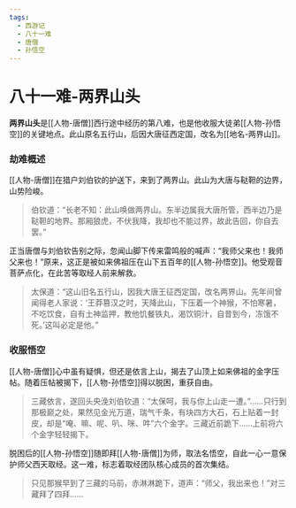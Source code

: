 ```yaml
---
tags:
  - 西游记
  - 八十一难
  - 唐僧
  - 孙悟空
---
```

# 八十一难-两界山头

**两界山头**是[[人物-唐僧]]西行途中经历的第八难，也是他收服大徒弟[[人物-孙悟空]]的关键地点。此山原名五行山，后因大唐征西定国，改名为[[地名-两界山]]。

### **劫难概述**
[[人物-唐僧]]在猎户刘伯钦的护送下，来到了两界山。此山为大唐与鞑靼的边界，山势险峻。
> 伯钦道：“长老不知：此山唤做两界山。东半边属我大唐所管，西半边乃是鞑靼的地界。那厢狼虎，不伏我降，我却也不能过界，故此告回，你自去罢。”

正当唐僧与刘伯钦告别之际，忽闻山脚下传来雷鸣般的喊声：“我师父来也！我师父来也！”原来，这正是被如来佛祖压在山下五百年的[[人物-孙悟空]]。他受观音菩萨点化，在此苦等取经人前来解救。
> 太保道：“这山旧名五行山，因我大唐王征西定国，改名两界山。先年间曾闻得老人家说：‘王莽篡汉之时，天降此山，下压着一个神猴，不怕寒暑，不吃饮食，自有土神监押，教他饥餐铁丸，渴饮铜汁，自昔到今，冻饿不死。’这叫必定是他。”

### **收服悟空**
[[人物-唐僧]]心中虽有疑惧，但还是依言上山，揭去了山顶上如来佛祖的金字压帖。随着压帖被揭下，[[人物-孙悟空]]得以脱困，重获自由。
> 三藏依言，遂回头央浼刘伯钦道：“太保呵，我与你上山走一遭。”……只行到那极巅之处，果然见金光万道，瑞气千条，有块四方大石，石上贴着一封皮，却是“唵、嘛、呢、叭、咪、吽”六个金字。三藏近前跪下……上前将六个金字轻轻揭下。

脱困后的[[人物-孙悟空]]随即拜[[人物-唐僧]]为师，取法名悟空，自此一心一意保护师父西天取经。这一难，标志着取经团队核心成员的首次集结。
> 只见那猴早到了三藏的马前，赤淋淋跪下，道声：“师父，我出来也！”对三藏拜了四拜……
